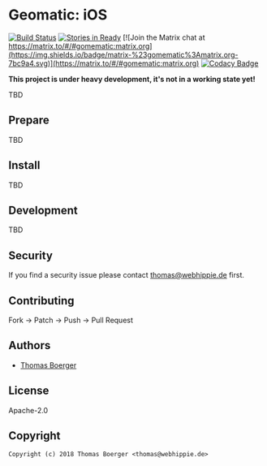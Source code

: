 # Geomatic: iOS

[![Build Status](http://github.dronehippie.de/api/badges/gomematic/gomematic-ios/status.svg)](http://github.dronehippie.de/gomematic/gomematic-ios)
[![Stories in Ready](https://badge.waffle.io/gomematic/gomematic-api.svg?label=ready&title=Ready)](http://waffle.io/gomematic/gomematic-api)
[![Join the Matrix chat at https://matrix.to/#/#gomematic:matrix.org](https://img.shields.io/badge/matrix-%23gomematic%3Amatrix.org-7bc9a4.svg)](https://matrix.to/#/#gomematic:matrix.org)
[![Codacy Badge](https://api.codacy.com/project/badge/Grade/c067f0c3f42442ebb13daba4c53b5f7d)](https://www.codacy.com/app/gomematic/gomematic-ios?utm_source=github.com&amp;utm_medium=referral&amp;utm_content=gomematic/gomematic-ios&amp;utm_campaign=Badge_Grade)


**This project is under heavy development, it's not in a working state yet!**

TBD


## Prepare

TBD


## Install

TBD


## Development

TBD


## Security

If you find a security issue please contact thomas@webhippie.de first.


## Contributing

Fork -> Patch -> Push -> Pull Request


## Authors

* [Thomas Boerger](https://github.com/tboerger)


## License

Apache-2.0


## Copyright

```
Copyright (c) 2018 Thomas Boerger <thomas@webhippie.de>
```
